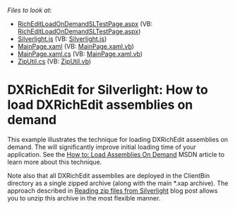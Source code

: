 <!-- default file list -->
*Files to look at*:

* [RichEditLoadOnDemandSLTestPage.aspx](./CS/RichEditLoadOnDemandSL.Web/RichEditLoadOnDemandSLTestPage.aspx) (VB: [RichEditLoadOnDemandSLTestPage.aspx](./VB/RichEditLoadOnDemandSL.Web/RichEditLoadOnDemandSLTestPage.aspx))
* [Silverlight.js](./CS/RichEditLoadOnDemandSL.Web/Silverlight.js) (VB: [Silverlight.js](./VB/RichEditLoadOnDemandSL.Web/Silverlight.js))
* [MainPage.xaml](./CS/RichEditLoadOnDemandSL/MainPage.xaml) (VB: [MainPage.xaml.vb](./VB/RichEditLoadOnDemandSL/MainPage.xaml.vb))
* [MainPage.xaml.cs](./CS/RichEditLoadOnDemandSL/MainPage.xaml.cs) (VB: [MainPage.xaml.vb](./VB/RichEditLoadOnDemandSL/MainPage.xaml.vb))
* [ZipUtil.cs](./CS/RichEditLoadOnDemandSL/ZipUtil.cs) (VB: [ZipUtil.vb](./VB/RichEditLoadOnDemandSL/ZipUtil.vb))
<!-- default file list end -->
# DXRichEdit for Silverlight: How to load DXRichEdit assemblies on demand


<p>This example illustrates the technique for loading DXRichEdit assemblies on demand. The will significantly improve initial loading time of your application. See the <a href="http://msdn.microsoft.com/en-us/library/cc903931(v=VS.95).aspx"><u>How to: Load Assemblies On Demand</u></a> MSDN article to learn more about this technique.</p><p>Note also that all DXRichEdit assemblies are deployed in the ClientBin directory as a single zipped archive (along with the main *.xap archive). The approach described in <a href="http://blogs.msdn.com/b/blemmon/archive/2009/11/25/reading-zip-files-from-silverlight.aspx"><u>Reading zip files from Silverlight</u></a> blog post allows you to unzip this archive in the most flexible manner.</p>

<br/>


